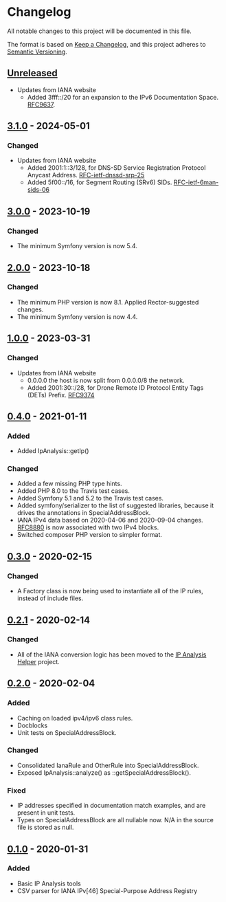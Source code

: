 # Changelog

All notable changes to this project will be documented in this file.

The format is based on [Keep a Changelog](https://keepachangelog.com/en/1.0.0/),
and this project adheres to [Semantic Versioning](https://semver.org/spec/v2.0.0.html).

## [Unreleased]

- Updates from IANA website
  - Added 3fff::/20 for an expansion to the IPv6 Documentation Space.
    [RFC9637].

## [3.1.0] - 2024-05-01

### Changed

- Updates from IANA website
  - Added 2001:1::3/128, for DNS-SD Service Registration Protocol Anycast
    Address.  [RFC-ietf-dnssd-srp-25]
  - Added 5f00::/16, for Segment Routing (SRv6) SIDs.  [RFC-ietf-6man-sids-06]

## [3.0.0] - 2023-10-19

### Changed

- The minimum Symfony version is now 5.4.

## [2.0.0] - 2023-10-18

### Changed

- The minimum PHP version is now 8.1.  Applied Rector-suggested changes.
- The minimum Symfony version is now 4.4.

## [1.0.0] - 2023-03-31

### Changed

- Updates from IANA website
  - 0.0.0.0 the host is now split from 0.0.0.0/8 the network.
  - Added 2001:30::/28, for Drone Remote ID Protocol Entity Tags (DETs) Prefix.
    [RFC9374]

## [0.4.0] - 2021-01-11

### Added

- Added IpAnalysis::getIp()

### Changed

- Added a few missing PHP type hints.
- Added PHP 8.0 to the Travis test cases.
- Added Symfony 5.1 and 5.2 to the Travis test cases.
- Added symfony/serializer to the list of suggested libraries, because it
  drives the annotations in SpecialAddressBlock.
- IANA IPv4 data based on 2020-04-06 and 2020-09-04 changes.  [RFC8880] is now
  associated with two IPv4 blocks.
- Switched composer PHP version to simpler format.

## [0.3.0] - 2020-02-15

### Changed

- A Factory class is now being used to instantiate all of the IP rules, instead
  of include files.

## [0.2.1] - 2020-02-14

### Changed

- All of the IANA conversion logic has been moved to the [IP Analysis Helper] project.

## [0.2.0] - 2020-02-04

### Added

- Caching on loaded ipv4/ipv6 class rules.
- Docblocks
- Unit tests on SpecialAddressBlock.

### Changed

- Consolidated IanaRule and OtherRule into SpecialAddressBlock.
- Exposed IpAnalysis::analyze() as ::getSpecialAddressBlock().

### Fixed

- IP addresses specified in documentation match examples, and are present in
  unit tests.
- Types on SpecialAddressBlock are all nullable now.  N/A in the source file is
  stored as null.

## [0.1.0] - 2020-01-31

### Added

- Basic IP Analysis tools
- CSV parser for IANA IPv[46] Special-Purpose Address Registry

[Unreleased]: https://github.com/dharple/ip-analysis/compare/v3.1.0...main
[3.1.0]: https://github.com/dharple/ip-analysis/compare/v3.0.0...v3.1.0
[3.0.0]: https://github.com/dharple/ip-analysis/compare/v2.0.0...v3.0.0
[2.0.0]: https://github.com/dharple/ip-analysis/compare/v1.0.0...v2.0.0
[1.0.0]: https://github.com/dharple/ip-analysis/compare/v0.4.0...v1.0.0
[0.4.0]: https://github.com/dharple/ip-analysis/compare/v0.3.0...v0.4.0
[0.3.0]: https://github.com/dharple/ip-analysis/compare/v0.2.1...v0.3.0
[0.2.1]: https://github.com/dharple/ip-analysis/compare/v0.2.0...v0.2.1
[0.2.0]: https://github.com/dharple/ip-analysis/compare/v0.1.0...v0.2.0
[0.1.0]: https://github.com/dharple/ip-analysis/releases/tag/v0.1.0

[IP Analysis Helper]: https://github.com/dharple/ip-analysis-helper
[RFC8880]: https://www.iana.org/go/rfc8880
[RFC9374]: https://www.iana.org/go/rfc9374
[RFC9637]: https://www.iana.org/go/rfc9637
[RFC-ietf-dnssd-srp-25]: https://www.iana.org/go/draft-ietf-dnssd-srp-25
[RFC-ietf-6man-sids-06]: https://www.iana.org/go/draft-ietf-6man-sids-06

